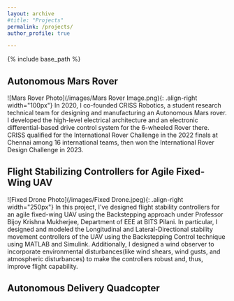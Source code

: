```yaml
---
layout: archive
#title: "Projects"
permalink: /projects/
author_profile: true

---
```


{% include base_path %}

Autonomous Mars Rover
---
![Mars Rover Photo](/images/Mars Rover Image.png){: .align-right width="100px"}
In 2020, I co-founded CRISS Robotics, a student research technical team for designing and manufacturing an Autonomous Mars rover. I developed the high-level electrical architecture and an electronic differential-based drive control system for the 6-wheeled Rover there. CRISS qualified for the International Rover Challenge in the 2022 finals at Chennai among 16 international teams, then won the International Rover Design Challenge in 2023.

Flight Stabilizing Controllers for Agile Fixed-Wing UAV
------
![Fixed Drone Photo](/images/Fixed Drone.jpeg){: .align-right width="250px"}
In this project, I've designed flight stability controllers for an agile fixed-wing UAV using the Backstepping approach under Professor Bijoy Krishna Mukherjee, Department of EEE at BITS Pilani. In particular, I designed and modeled the Longitudinal and Lateral-Directional stability movement controllers of the UAV using
the Backstepping Control technique using MATLAB and Simulink. Additionally, I designed a wind observer to incorporate environmental disturbances(like wind shears, wind gusts, and atmospheric disturbances) to make the controllers robust and, thus, improve flight capability.


Autonomous Delivery Quadcopter
---
